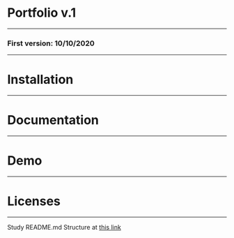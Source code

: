 # Portfolio v.1
____
### First version: 10/10/2020

___

# Installation

___
# Documentation

___
# Demo

___
# Licenses 

___

Study README.md Structure at [this link](https://dev.to/emmabostian/how-to-build-a-great-technical-portfolio-53bb, "Repo regarding Best Practices")
